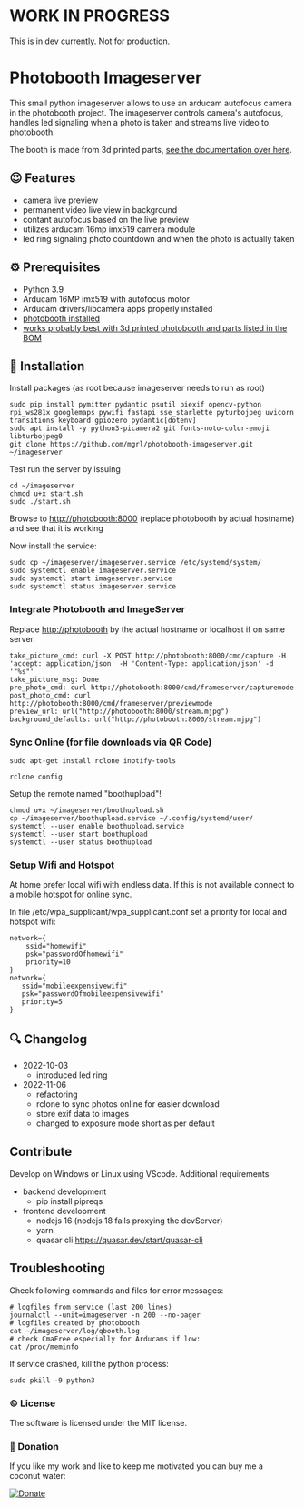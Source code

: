 
# WORK IN PROGRESS

This is in dev currently. Not for production.

# Photobooth Imageserver

This small python imageserver allows to use an arducam autofocus camera in the photobooth project.
The imageserver controls camera's autofocus, handles led signaling when a photo is taken and streams live video to photobooth.

The booth is made from 3d printed parts, [see the documentation over here](https://github.com/mgrl/photobooth-3d).

## :heart_eyes: Features

- camera live preview
- permanent video live view in background
- contant autofocus based on the live preview
- utilizes arducam 16mp imx519 camera module
- led ring signaling photo countdown and when the photo is actually taken

## :gear: Prerequisites

- Python 3.9
- Arducam 16MP imx519 with autofocus motor
- Arducam drivers/libcamera apps properly installed
- [photobooth installed](https://photoboothproject.github.io/)
- [works probably best with 3d printed photobooth and parts listed in the BOM](https://github.com/mgrl/photobooth-3d)

## :wrench: Installation

Install packages (as root because imageserver needs to run as root)

```text
sudo pip install pymitter pydantic psutil piexif opencv-python rpi_ws281x googlemaps pywifi fastapi sse_starlette pyturbojpeg uvicorn transitions keyboard gpiozero pydantic[dotenv]
sudo apt install -y python3-picamera2 git fonts-noto-color-emoji libturbojpeg0
git clone https://github.com/mgrl/photobooth-imageserver.git ~/imageserver
```

Test run the server by issuing

```text
cd ~/imageserver
chmod u+x start.sh
sudo ./start.sh
```

Browse to <http://photobooth:8000> (replace photobooth by actual hostname) and see that it is working

Now install the service:

```text
sudo cp ~/imageserver/imageserver.service /etc/systemd/system/
sudo systemctl enable imageserver.service
sudo systemctl start imageserver.service
sudo systemctl status imageserver.service
```

### Integrate Photobooth and ImageServer

Replace <http://photobooth> by the actual hostname or localhost if on same server.

```text
take_picture_cmd: curl -X POST http://photobooth:8000/cmd/capture -H 'accept: application/json' -H 'Content-Type: application/json' -d '"%s"'
take_picture_msg: Done
pre_photo_cmd: curl http://photobooth:8000/cmd/frameserver/capturemode
post_photo_cmd: curl http://photobooth:8000/cmd/frameserver/previewmode
preview_url: url("http://photobooth:8000/stream.mjpg")
background_defaults: url("http://photobooth:8000/stream.mjpg")
```

### Sync Online (for file downloads via QR Code)

```text
sudo apt-get install rclone inotify-tools
```

```text
rclone config
```

Setup the remote named "boothupload"!

```text
chmod u+x ~/imageserver/boothupload.sh
cp ~/imageserver/boothupload.service ~/.config/systemd/user/
systemctl --user enable boothupload.service
systemctl --user start boothupload
systemctl --user status boothupload
```

### Setup Wifi and Hotspot

At home prefer local wifi with endless data. If this is not available connect to a mobile hotspot for online sync.

In file /etc/wpa_supplicant/wpa_supplicant.conf set a priority for local and hotspot wifi:

```text
network={
    ssid="homewifi"
    psk="passwordOfhomewifi"
    priority=10
}
network={
   ssid="mobileexpensivewifi"
   psk="passwordOfmobileexpensivewifi"
   priority=5
}
```

## :mag: Changelog

- 2022-10-03
  - introduced led ring
- 2022-11-06
  - refactoring
  - rclone to sync photos online for easier download
  - store exif data to images
  - changed to exposure mode short as per default

## Contribute

Develop on Windows or Linux using VScode.
Additional requirements

- backend development
  - pip install pipreqs
- frontend development
  - nodejs 16 (nodejs 18 fails proxying the devServer)
  - yarn
  - quasar cli <https://quasar.dev/start/quasar-cli>

## Troubleshooting

Check following commands and files for error messages:

```text
# logfiles from service (last 200 lines)
journalctl --unit=imageserver -n 200 --no-pager
# logfiles created by photobooth
cat ~/imageserver/log/qbooth.log
# check CmaFree especially for Arducams if low:
cat /proc/meminfo
```

If service crashed, kill the python process:

```text
sudo pkill -9 python3
```

### :copyright: License

The software is licensed under the MIT license.  

### :tada: Donation

If you like my work and like to keep me motivated you can buy me a coconut water:

[![Donate](https://img.shields.io/badge/Donate-PayPal-green.svg)](localhost)
